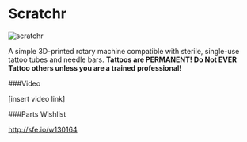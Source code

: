# Scratchr
![scratchr](https://cloud.githubusercontent.com/assets/1609220/17632152/229f2c18-6084-11e6-9c93-f53bc0711fed.png)

A simple 3D-printed rotary machine compatible with sterile, single-use tattoo tubes and needle bars. **Tattoos are PERMANENT! Do Not EVER Tattoo others unless you are a trained professional!**

###Video

[insert video link]

###Parts Wishlist

http://sfe.io/w130164


